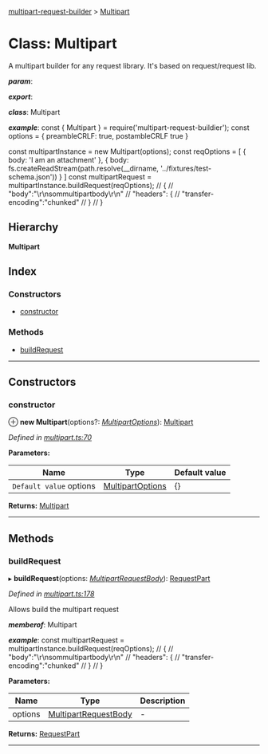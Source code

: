 [multipart-request-builder](../README.md) > [Multipart](../classes/multipart.md)

# Class: Multipart

A multipart builder for any request library. It's based on request/request lib.

*__param__*: 

*__export__*: 

*__class__*: Multipart

*__example__*: const { Multipart } = require('multipart-request-buildier'); const options = { preambleCRLF: true, postambleCRLF true }

const multipartInstance = new Multipart(options); const reqOptions = \[ { body: 'I am an attachment' }, { body: fs.createReadStream(path.resolve(\_\_dirname, '../fixtures/test-schema.json')) } \] const multipartRequest = multipartInstance.buildRequest(reqOptions); // { // "body":"\\r\\nsommultipartbody\\r\\n" // "headers": { // "transfer-encoding":"chunked" // } // }

## Hierarchy

**Multipart**

## Index

### Constructors

* [constructor](multipart.md#constructor)

### Methods

* [buildRequest](multipart.md#buildrequest)

---

## Constructors

<a id="constructor"></a>

###  constructor

⊕ **new Multipart**(options?: *[MultipartOptions](../interfaces/multipartoptions.md)*): [Multipart](multipart.md)

*Defined in [multipart.ts:70](https://github.axa.com/Digital/bauta-nodejs/blob/9b864df/packages/multipart-request-builder/src/multipart.ts#L70)*

**Parameters:**

| Name | Type | Default value |
| ------ | ------ | ------ |
| `Default value` options | [MultipartOptions](../interfaces/multipartoptions.md) |  {} |

**Returns:** [Multipart](multipart.md)

___

## Methods

<a id="buildrequest"></a>

###  buildRequest

▸ **buildRequest**(options: *[MultipartRequestBody](../#multipartrequestbody)*): [RequestPart](../interfaces/requestpart.md)

*Defined in [multipart.ts:178](https://github.axa.com/Digital/bauta-nodejs/blob/9b864df/packages/multipart-request-builder/src/multipart.ts#L178)*

Allows build the multipart request

*__memberof__*: Multipart

*__example__*: const multipartRequest = multipartInstance.buildRequest(reqOptions); // { // "body":"\\r\\nsommultipartbody\\r\\n" // "headers": { // "transfer-encoding":"chunked" // } // }

**Parameters:**

| Name | Type | Description |
| ------ | ------ | ------ |
| options | [MultipartRequestBody](../#multipartrequestbody) |  \- |

**Returns:** [RequestPart](../interfaces/requestpart.md)

___

